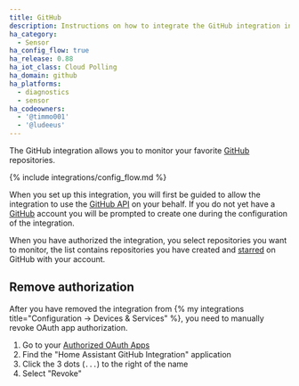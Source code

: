 ```yaml
---
title: GitHub
description: Instructions on how to integrate the GitHub integration into Home Assistant.
ha_category:
  - Sensor
ha_config_flow: true
ha_release: 0.88
ha_iot_class: Cloud Polling
ha_domain: github
ha_platforms:
  - diagnostics
  - sensor
ha_codeowners:
  - '@timmo001'
  - '@ludeeus'
---
```


The GitHub integration allows you to monitor your favorite [GitHub][github] repositories.

{% include integrations/config_flow.md %}

When you set up this integration, you will first be guided to allow the integration to use the [GitHub API][github_api] on your behalf. If you do not yet have a [GitHub][github] account you will be prompted to create one during the configuration of the integration.

When you have authorized the integration, you select repositories you want to monitor, the list contains repositories you have created and [starred][github_starred] on GitHub with your account.

## Remove authorization

After you have removed the integration from {% my integrations title="Configuration -> Devices & Services" %}, you need to manually revoke OAuth app authorization.

1. Go to your [Authorized OAuth Apps][github_apps]
2. Find the "Home Assistant GitHub Integration" application
3. Click the 3 dots (`...`) to the right of the name
4. Select "Revoke"

[github]: https://github.com/
[github_api]: https://docs.github.com/en/rest
[github_starred]: https://github.com/stars
[github_apps]: https://github.com/settings/applications
